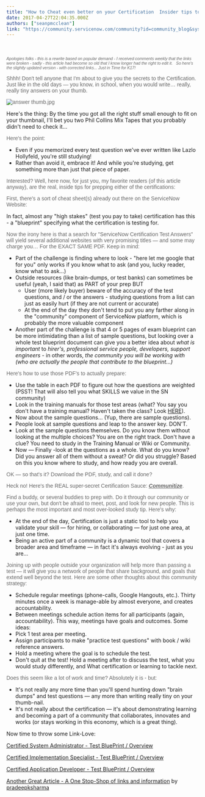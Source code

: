 ```yaml
---
title: "How to Cheat even better on your Certification  Insider tips to prep for ServiceNow or any other certification"
date: 2017-04-27T22:04:35.000Z
authors: ["seanpmcclean"]
link: "https://community.servicenow.com/community?id=community_blog&sys_id=6a6e22eddbd0dbc01dcaf3231f961968"
---
```

<h1 style="font-weight: normal; font-size: 35px; font-family: 'helvetica neue', helvetica, sans-serif;"></h1><p></p><p style="font-family: arial, sans-serif; color: #666666;"><span style="font-size: 8pt;"><em>Apologies folks - this is a rewrite based on popular demand - I received comments weekly that the links were broken - sadly - this article had become so old that I know longer had the right to edit it.   So here's the slightly updated version - with corrected links... Just in Time for K17!</em></span></p><p style="font-family: arial, sans-serif; color: #666666;"></p><p style="font-family: arial, sans-serif; color: #666666;">Shhh! Don't tell anyone that I'm about to give you the secrets to the Certification. Just like in the old days — you know, in school, when you would write… really, really tiny answers on your thumb.</p><p style="font-family: arial, sans-serif; color: #666666; text-align: left;"><img   alt="answer thumb.jpg" class="image-1 jive-image" src="372c4506db54130468c1fb651f96194e.iix" style="height: auto; display: block; margin-left: auto; margin-right: auto;"/></p><p></p><p>Here's the thing: By the time you got all the right stuff small enough to fit on your thumbnail, I'll bet you two Phil Collins Mix Tapes that you probably didn't need to check it...</p><p style="font-family: arial, sans-serif; color: #666666; text-align: left;">Here's the point:</p><ul><li>Even if you memorized every test question we've ever written like Lazlo Hollyfeld, you're still studying!</li><li>Rather than avoid it, embrace it! And while you're studying, get something more than just that piece of paper.</li></ul><p></p><p><span style="color: #666666; font-family: arial, sans-serif;">Interested? Well, here now, for just you, my favorite readers (of this article anyway), are the real, inside tips for prepping either of the certifications:</span></p><p><span style="color: #666666; font-family: arial, sans-serif;">First, there's a sort of cheat sheet(s) already out there on the ServiceNow Website:</span></p><p></p><p>In fact, almost any "high stakes" (test you pay to take) certification has this - a "blueprint" specifying what the certification is testing for.</p><p></p><p><span style="color: #666666; font-family: arial, sans-serif;">Now the irony here is that a search for "ServiceNow Certification Test Answers" will yield several additional websites with very promising titles — and some may charge you… For the EXACT SAME PDF. Keep in mind:</span></p><ul><li>Part of the challenge is finding where to look - "here let me google that for you" only works if you know what to ask (and you, lucky reader, know what to ask…)</li><li>Outside resources (like brain-dumps, or test banks) can sometimes be useful (yeah, I said that) as PART of your prep BUT<ul><li>User (more likely buyer) beware of the accuracy of the test questions, and / or the answers - studying questions from a list can just as easily hurt (if they are not current or accurate)</li><li>At the end of the day they don't tend to put you any farther along in the "community" component of ServiceNow platform, which is probably the more valuable component</li></ul></li><li>Another part of the challenge is that 4 or 5 pages of exam blueprint can be more intimidating than a list of sample questions, but looking over a whole test blueprint document can give you a better idea about <em>what is important</em> to <em>hirer's, professional service people, developers, support engineers - </em>in other words, <em>the community you will be working with (who are actually the people that contribute to the blueprint...)</em></li></ul><p></p><p><span style="color: #666666; font-family: arial, sans-serif;">Here's how to use those PDF's to actually prepare:</span></p><ul><li>Use the table in each PDF to figure out how the questions are weighted (PSST! That will also tell you what SKILLS we value in the SN community)</li><li>Look in the training manuals for those test areas (what? You say you don't have a training manual? Haven't taken the class? Look <a title="ww.servicenow.com/services/training-and-certification.html" href="https://www.servicenow.com/services/training-and-certification.html">HERE</a>).</li><li>Now about the sample questions… (Yup, there are sample questions).</li><li>People look at sample questions and leap to the answer key. DON'T.</li><li>Look at the sample questions themselves. Do you know them without looking at the multiple choices? You are on the right track. Don't have a clue? You need to study in the Training Manual or Wiki or Community.</li><li>Now — Finally -look at the questions as a whole. What do you know? Did you answer all of them without a sweat? Or did you struggle? Based on this you know where to study, and how ready you are overall.</li></ul><p></p><p><span style="color: #666666; font-family: arial, sans-serif;">OK — so that's it? Download the PDF, study, and call it done?</span></p><p></p><p><span style="color: #666666; font-family: arial, sans-serif;">Heck no! Here's the REAL super-secret Certification Sauce: <span style="text-decoration: underline;"><em><strong>Communitize</strong></em></span>. </span></p><p><span style="color: #666666; font-family: arial, sans-serif;">Find a buddy, or several buddies to prep with. Do it through our community or use your own, but don't be afraid to meet, post, and look for new people. This is perhaps the most important and most over-looked study tip. Here's why:</span></p><ul><li>At the end of the day, Certification is just a static tool to help you validate your skill — for hiring, or collaborating — for just one area, at just one time.</li><li>Being an active part of a community is a dynamic tool that covers a broader area and timeframe — in fact it's always evolving - just as you are…</li></ul><p></p><p><span style="color: #666666; font-family: arial, sans-serif;">Joining up with people outside your organization will help more than passing a test — it will give you a network of people that share background, and goals that extend well beyond the test. Here are some other thoughts about this community strategy:</span></p><ul><li>Schedule regular meetings (phone-calls, Google Hangouts, etc.). Thirty minutes once a week is manage-able by almost everyone, and creates accountability.</li><li>Between meetings schedule action items for all participants (again, accountability). This way, meetings have goals and outcomes. Some ideas:</li><li>Pick 1 test area per meeting.</li><li>Assign participants to make "practice test questions" with book / wiki reference answers.</li><li>Hold a meeting where the goal is to schedule the test.</li><li>Don't quit at the test! Hold a meeting after to discuss the test, what you would study differently, and What certification or learning to tackle next.</li></ul><p></p><p><span style="color: #666666; font-family: arial, sans-serif;">Does this seem like a lot of work and time? Absolutely it is - but:</span></p><ul><li>It's not really any more time than you'll spend hunting down "brain dumps" and test questions — any more than writing really tiny on your thumb-nail.</li><li>It's not really about the certification — it's about demonstrating learning and becoming a part of a community that collaborates, innovates and works (or stays working in this economy, which is a great thing).</li></ul><p></p><p>Now time to throw some Link-Love:</p><p><a title="ww.servicenow.com/content/dam/servicenow/other-documents/training/ServiceNow-Sys-Admin-Exam-Specs.pdf" href="https://www.servicenow.com/content/dam/servicenow/other-documents/training/ServiceNow-Sys-Admin-Exam-Specs.pdf">Certified System Administrator - Test BluePrint / Overview</a></p><p><a title="ww.servicenow.com/content/dam/servicenow/other-documents/training/ds-certified-Impl-Specialist-Blueprint.pdf" href="https://www.servicenow.com/content/dam/servicenow/other-documents/training/ds-certified-Impl-Specialist-Blueprint.pdf">Certified Implementation Specialist - Test BluePrint / Overview</a></p><p><a title="ww.servicenow.com/content/dam/servicenow/other-documents/training/exam-blueprint.pdf" href="https://www.servicenow.com/content/dam/servicenow/other-documents/training/exam-blueprint.pdf">Certified Application Developer - Test BluePrint / Overview</a></p><p><a title="" _jive_internal="true" href="/community?id=community_blog&sys_id=f10eaa2ddbd0dbc01dcaf3231f961925">Another Great Article - A One Stop-Shop of links and information</a> by <a title="pradeepksharma" __default_attr="7836" __jive_macro_name="user" class="jive-link-profile-small jive_macro jive_macro_user" data-id="7836" data-objecttype="3" data-orig-content="pradeepksharma" data-renderedposition="1681.475830078125_436.6145935058594_124_17" data-type="person" href="/community?id=community_user_profile&user=ce3fce65db181fc09c9ffb651f96192f">pradeepksharma</a></p>